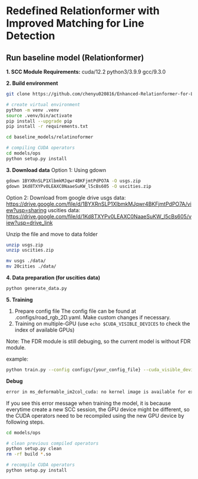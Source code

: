 # Redefined Relationformer with Improved Matching for Line Detection

## Run baseline model (Relationformer)
**1. SCC Module Requirements:** cuda/12.2 python3/3.9.9 gcc/9.3.0

**2. Build environment**
```sh
git clone https://github.com/chenyu020816/Enhanced-Relationformer-for-Line-Detection.git

# create virtual environment
python -m venv .venv
source .venv/bin/activate
pip install --upgrade pip
pip install -r requirements.txt
```
```sh
cd baseline_models/relatinoformer

# compiling CUDA operators
cd models/ops
python setup.py install
```

**3. Download data**
Option 1: Using gdown
```sh
gdown 1BYXRnSLP1XlbmkMJqwr4BKFjmtPdPO7A -O usgs.zip
gdown 1Kd8TXYPv0LEAXC0NaaeSuKW_l5cBs605 -O uscities.zip
```
Option 2: Download from google drive
usgs data: https://drive.google.com/file/d/1BYXRnSLP1XlbmkMJqwr4BKFjmtPdPO7A/view?usp=sharing
uscities data: https://drive.google.com/file/d/1Kd8TXYPv0LEAXC0NaaeSuKW_l5cBs605/view?usp=drive_link

Unzip the file and move to data folder
```sh
unzip usgs.zip
unzip uscities.zip

mv usgs ./data/
mv 20cities ./data/
```

**4. Data preparation (for uscities data)**
```sh
python generate_data.py
```

**5. Training**
1. Prepare config file
The config file can be found at .configs/road_rgb_2D.yaml. Make custom changes if necessary.
2. Training on multiple-GPU (use ```echo $CUDA_VISIBLE_DEVICES``` to check the index of available GPUs)

Note: The FDR module is still debuging, so the current model is without FDR module.

example:
```sh
python train.py --config configs/{your_config_file} --cuda_visible_device 0 1
```

**Debug**
```sh
error in ms_deformable_im2col_cuda: no kernel image is available for execution on the device
```
If you see this error message when training the model, it is because everytime create a new SCC session, the GPU device might be different, so the CUDA operators need to be recompiled using the new GPU device by following steps.
```sh
cd models/ops

# clean previous compiled operators
python setup.py clean
rm -rf build *.so

# recompile CUDA operators
python setup.py install
```